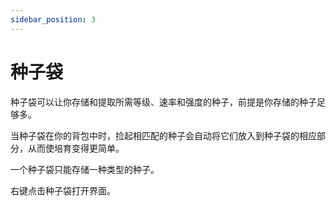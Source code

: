 ```yaml
---
sidebar_position: 3
---
```


# 种子袋

种子袋可以让你存储和提取所需等级、速率和强度的种子，前提是你存储的种子足够多。

当种子袋在你的背包中时，捡起相匹配的种子会自动将它们放入到种子袋的相应部分，从而使培育变得更简单。

一个种子袋只能存储一种类型的种子。

右键点击种子袋打开界面。
